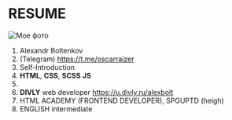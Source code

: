 # RESUME

![Мое фото](/rsschool-cv/photo7_2022-09-01_19-36-52.jpg)

1. Alexandr Boltenkov
2. (Telegram) https://t.me/oscarraizer
3. Self-Introduction
4. **HTML**, **CSS**, **SCSS** **JS**
5. 
6. **DIVLY** web developer https://u.divly.ru/alexbolt
7. HTML ACADEMY (FRONTEND DEVELOPER), SPGUPTD (heigh)
8. ENGLISH intermediate